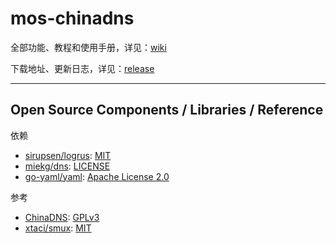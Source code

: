 # mos-chinadns

全部功能、教程和使用手册，详见：[wiki](https://github.com/IrineSistiana/mos-chinadns/wiki)

下载地址、更新日志，详见：[release](https://github.com/IrineSistiana/mos-chinadns/releases)

---

## Open Source Components / Libraries / Reference

依赖

* [sirupsen/logrus](https://github.com/sirupsen/logrus): [MIT](https://github.com/sirupsen/logrus/blob/master/LICENSE)
* [miekg/dns](https://github.com/miekg/dns): [LICENSE](https://github.com/miekg/dns/blob/master/LICENSE)
* [go-yaml/yaml](https://github.com/go-yaml/yaml): [Apache License 2.0](https://github.com/go-yaml/yaml/blob/v2/LICENSE)

参考

* [ChinaDNS](https://github.com/shadowsocks/ChinaDNS): [GPLv3](https://github.com/shadowsocks/ChinaDNS/blob/master/COPYING)
* [xtaci/smux](https://github.com/xtaci/smux): [MIT](https://github.com/xtaci/smux/blob/master/LICENSE)
